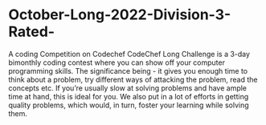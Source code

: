 # October-Long-2022-Division-3-Rated-
A coding Competition on Codechef
CodeChef Long Challenge is a 3-day bimonthly coding contest where you can show off your computer programming skills. The significance being - it gives you enough time to think about a problem, try different ways of attacking the problem, read the concepts etc. If you’re usually slow at solving problems and have ample time at hand, this is ideal for you. We also put in a lot of efforts in getting quality problems, which would, in turn, foster your learning while solving them.

